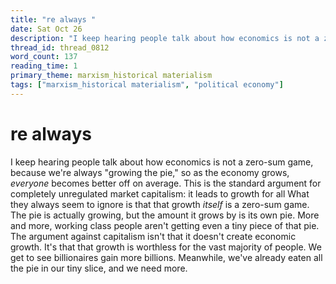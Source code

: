 ```yaml
---
title: "re always "
date: Sat Oct 26
description: "I keep hearing people talk about how economics is not a zero-sum game, because we're always 'growing the pie,' so as the economy grows, *everyone* becomes..."
thread_id: thread_0812
word_count: 137
reading_time: 1
primary_theme: marxism_historical materialism
tags: ["marxism_historical materialism", "political economy"]
---
```


# re always 

I keep hearing people talk about how economics is not a zero-sum game, because we're always "growing the pie," so as the economy grows, *everyone* becomes better off on average. This is the standard argument for completely unregulated market capitalism: it leads to growth for all What they always seem to ignore is that that growth *itself* is a zero-sum game. The pie is actually growing, but the amount it grows by is its own pie. More and more, working class people aren't getting even a tiny piece of that pie. The argument against capitalism isn't that it doesn't create economic growth. It's that that growth is worthless for the vast majority of people. We get to see billionaires gain more billions. Meanwhile, we've already eaten all the pie in our tiny slice, and we need more.